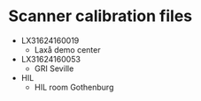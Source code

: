 # Scanner calibration files

* LX31624160019
   * Laxå demo center
* LX31624160053
   * GRI Seville
* HIL
   * HIL room Gothenburg
